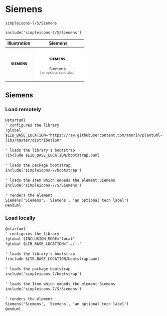 # Siemens


```text
simpleicons-7/S/Siemens
```

```text
include('simpleicons-7/S/Siemens')
```



| Illustration | Siemens |
| :---: | :---: |
| ![illustration for Illustration](../../simpleicons-7/S/Siemens.png) | ![illustration for Siemens](../../simpleicons-7/S/Siemens.Local.png) |




## Siemens

### Load remotely
```plantuml
@startuml
' configures the library
!global $LIB_BASE_LOCATION="https://raw.githubusercontent.com/tmorin/plantuml-libs/master/distribution"

' loads the library's bootstrap
!include $LIB_BASE_LOCATION/bootstrap.puml

' loads the package bootstrap
include('simpleicons-7/bootstrap')

' loads the Item which embeds the element Siemens
include('simpleicons-7/S/Siemens')

' renders the element
Siemens('Siemens', 'Siemens', 'an optional tech label')
@enduml
```

### Load locally
```plantuml
@startuml
' configures the library
!global $INCLUSION_MODE="local"
!global $LIB_BASE_LOCATION="../.."

' loads the library's bootstrap
!include $LIB_BASE_LOCATION/bootstrap.puml

' loads the package bootstrap
include('simpleicons-7/bootstrap')

' loads the Item which embeds the element Siemens
include('simpleicons-7/S/Siemens')

' renders the element
Siemens('Siemens', 'Siemens', 'an optional tech label')
@enduml
```

